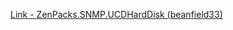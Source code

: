 [Link - ZenPacks.SNMP.UCDHardDisk (beanfield33)](https://github.com/beanfield33/ZenPacks.SNMP.UCDHardDisk)
